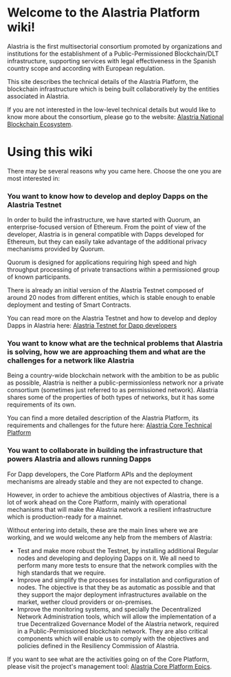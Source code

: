 # Welcome to the Alastria Platform wiki!
Alastria is the first multisectorial consortium promoted by organizations and institutions for the establishment of a Public-Permissioned Blockchain/DLT infrastructure, supporting services with legal effectiveness in the Spanish country scope and according with European regulation.

This site describes the technical details of the Alastria Platform, the blockchain infrastructure which is being built collaboratively by the entities associated in Alastria.

If you are not interested in the low-level technical details but would like to know more about the consortium, please go to the website: [Alastria National Blockchain Ecosystem](https://alastria.io/index_en.html).

# Using this wiki
There may be several reasons why you came here. Choose the one you are most interested in:

### You want to know how to develop and deploy Dapps on the Alastria Testnet
In order to build the infrastructure, we have started with Quorum, an enterprise-focused version of Ethereum. From the point of view of the developer, Alastria is in general compatible with Dapps developed for Ethereum, but they can easily take advantage of the additional privacy mechanisms provided by Quorum.

Quorum is designed for applications requiring high speed and high throughput processing of private transactions within a permissioned group of known participants.

There is already an initial version of the Alastria Testnet composed of around 20 nodes from different entities, which is stable enough to enable deployment and testing of Smart Contracts.

You can read more on the Alastria Testnet and how to develop and deploy Dapps in Alastria here:
[Alastria Testnet for Dapp developers](Alastria-Testnet-for-Dapp-developers.md)

### You want to know what are the technical problems that Alastria is solving, how we are approaching them and what are the challenges for a network like Alastria
Being a country-wide blockchain network with the ambition to be as public as possible, Alastria is neither a public-permissionless network nor a private consortium (sometimes just referred to as permissioned network). Alastria shares some of the properties of both types of networks, but it has some requirements of its own.

You can find a more detailed description of the Alastria Platform, its requirements and challenges for the future here: [Alastria Core Technical Platform](Alastria-Core-Technical-Platform.md)

### You want to collaborate in building the infrastructure that powers Alastria and allows running Dapps
For Dapp developers, the Core Platform APIs and the deployment mechanisms are already stable and they are not expected to change.

However, in order to achieve the ambitious objectives of Alastria, there is a lot of work ahead on the Core Platform, mainly with operational mechanisms that will make the Alastria network a resilient infrastructure which is production-ready for a mainnet.

Without entering into details, these are the main lines where we are working, and we would welcome any help from the members of Alastria:
* Test and make more robust the Testnet, by installing additional Regular nodes and developing and deploying Dapps on it. We all need to perform many more tests to ensure that the network complies with the high standards that we require.
* Improve and simplify the processes for installation and configuration of nodes. The objective is that they be as automatic as possible and that they support the major deployment infrastructures available on the market, wether cloud providers or on-premises.
* Improve the monitoring systems, and specially the Decentralized Network Administration tools, which will allow the implementation of a true Decentralized Governance Model of the Alastria network, required in a Public-Permissioned blockchain network. They are also critical components which will enable us to comply with the objectives and policies defined in the Resiliency Commission of Alastria.

If you want to see what are the activities going on of the Core Platform, please visit the project's management tool: [Alastria Core Platform Epics](https://tree.taiga.io/project/marcossanlab-alastria-platform/epics).